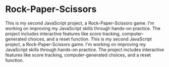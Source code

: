 # Rock-Paper-Scissors
This is my second JavaScript project, a Rock-Paper-Scissors game. I'm working on improving my JavaScript skills through hands-on practice. The project includes interactive features like score tracking, computer-generated choices, and a reset function.
This is my second JavaScript project, a Rock-Paper-Scissors game. I'm working on improving my JavaScript skills through hands-on practice. The project includes interactive features like score tracking, computer-generated choices, and a reset function.
